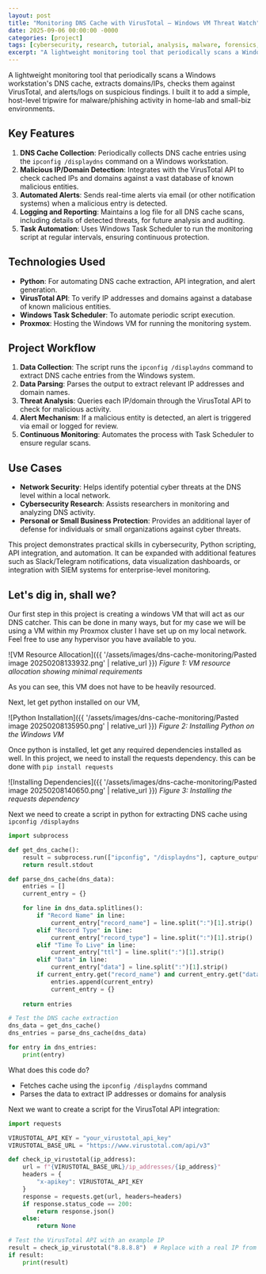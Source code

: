 ```yaml
---
layout: post
title: "Monitoring DNS Cache with VirusTotal – Windows VM Threat Watch"
date: 2025-09-06 00:00:00 -0000
categories: [project]
tags: [cybersecurity, research, tutorial, analysis, malware, forensics, network-security, incident-response]
excerpt: "A lightweight monitoring tool that periodically scans a Windows workstation's DNS cache, extracts domains/IPs, checks them against VirusTotal, and alerts/logs on suspicious findings."
---
```


A lightweight monitoring tool that periodically scans a Windows workstation's DNS cache, extracts domains/IPs, checks them against VirusTotal, and alerts/logs on suspicious findings. I built it to add a simple, host-level tripwire for malware/phishing activity in home-lab and small-biz environments.

## Key Features

1. **DNS Cache Collection**: Periodically collects DNS cache entries using the `ipconfig /displaydns` command on a Windows workstation.
2. **Malicious IP/Domain Detection**: Integrates with the VirusTotal API to check cached IPs and domains against a vast database of known malicious entities.
3. **Automated Alerts**: Sends real-time alerts via email (or other notification systems) when a malicious entry is detected.
4. **Logging and Reporting**: Maintains a log file for all DNS cache scans, including details of detected threats, for future analysis and auditing.
5. **Task Automation**: Uses Windows Task Scheduler to run the monitoring script at regular intervals, ensuring continuous protection.

## Technologies Used

- **Python**: For automating DNS cache extraction, API integration, and alert generation.
- **VirusTotal API**: To verify IP addresses and domains against a database of known malicious entities.
- **Windows Task Scheduler**: To automate periodic script execution.
- **Proxmox**: Hosting the Windows VM for running the monitoring system.

## Project Workflow

1. **Data Collection**: The script runs the `ipconfig /displaydns` command to extract DNS cache entries from the Windows system.
2. **Data Parsing**: Parses the output to extract relevant IP addresses and domain names.
3. **Threat Analysis**: Queries each IP/domain through the VirusTotal API to check for malicious activity.
4. **Alert Mechanism**: If a malicious entity is detected, an alert is triggered via email or logged for review.
5. **Continuous Monitoring**: Automates the process with Task Scheduler to ensure regular scans.

## Use Cases

- **Network Security**: Helps identify potential cyber threats at the DNS level within a local network.
- **Cybersecurity Research**: Assists researchers in monitoring and analyzing DNS activity.
- **Personal or Small Business Protection**: Provides an additional layer of defense for individuals or small organizations against cyber threats.

This project demonstrates practical skills in cybersecurity, Python scripting, API integration, and automation. It can be expanded with additional features such as Slack/Telegram notifications, data visualization dashboards, or integration with SIEM systems for enterprise-level monitoring.

## Let's dig in, shall we?

Our first step in this project is creating a windows VM that will act as our DNS catcher. This can be done in many ways, but for my case we will be using a VM within my Proxmox cluster I have set up on my local network. Feel free to use any hypervisor you have available to you.

![VM Resource Allocation]({{ '/assets/images/dns-cache-monitoring/Pasted image 20250208133932.png' | relative_url }})
*Figure 1: VM resource allocation showing minimal requirements*

As you can see, this VM does not have to be heavily resourced.

Next, let get python installed on our VM,

![Python Installation]({{ '/assets/images/dns-cache-monitoring/Pasted image 20250208135950.png' | relative_url }})
*Figure 2: Installing Python on the Windows VM*

Once python is installed, let get any required dependencies installed as well. In this project, we need to install the requests dependency. this can be done with `pip install requests`

![Installing Dependencies]({{ '/assets/images/dns-cache-monitoring/Pasted image 20250208140650.png' | relative_url }})
*Figure 3: Installing the requests dependency*

Next we need to create a script in python for extracting DNS cache using `ipconfig /displaydns`

```python
import subprocess

def get_dns_cache():
    result = subprocess.run(["ipconfig", "/displaydns"], capture_output=True, text=True, shell=True)
    return result.stdout

def parse_dns_cache(dns_data):
    entries = []
    current_entry = {}

    for line in dns_data.splitlines():
        if "Record Name" in line:
            current_entry["record_name"] = line.split(":")[1].strip()
        elif "Record Type" in line:
            current_entry["record_type"] = line.split(":")[1].strip()
        elif "Time To Live" in line:
            current_entry["ttl"] = line.split(":")[1].strip()
        elif "Data" in line:
            current_entry["data"] = line.split(":")[1].strip()
        if current_entry.get("record_name") and current_entry.get("data"):
            entries.append(current_entry)
            current_entry = {}
    
    return entries

# Test the DNS cache extraction
dns_data = get_dns_cache()
dns_entries = parse_dns_cache(dns_data)

for entry in dns_entries:
    print(entry)
```

What does this code do?
- Fetches cache using the `ipconfig /displaydns` command
- Parses the data to extract IP addresses or domains for analysis

Next we want to create a script for the VirusTotal API integration:

```python
import requests

VIRUSTOTAL_API_KEY = "your_virustotal_api_key"
VIRUSTOTAL_BASE_URL = "https://www.virustotal.com/api/v3"

def check_ip_virustotal(ip_address):
    url = f"{VIRUSTOTAL_BASE_URL}/ip_addresses/{ip_address}"
    headers = {
        "x-apikey": VIRUSTOTAL_API_KEY
    }
    response = requests.get(url, headers=headers)
    if response.status_code == 200:
        return response.json()
    else:
        return None

# Test the VirusTotal API with an example IP
result = check_ip_virustotal("8.8.8.8")  # Replace with a real IP from your DNS cache
if result:
    print(result)
```